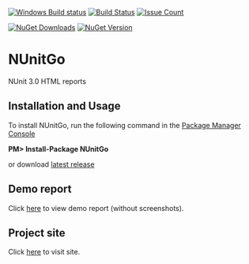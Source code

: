 [![Windows Build status](https://ci.appveyor.com/api/projects/status/github/elv1s42/nunitgo?branch=master&svg=true)](https://ci.appveyor.com/project/elv1s42/nunitgo/branch/master)
[![Build Status](https://travis-ci.org/elv1s42/NUnitGo.svg?branch=master)](https://travis-ci.org/elv1s42/NUnitGo)
[![Issue Count](https://codeclimate.com/github/elv1s42/NUnitGo/badges/issue_count.svg)](https://codeclimate.com/github/elv1s42/NUnitGo)

[![NuGet Downloads](https://img.shields.io/nuget/dt/NUnitGo.svg)](https://www.nuget.org/packages/NUnitGo/) 
[![NuGet Version](https://img.shields.io/nuget/v/NUnitGo.svg)](https://www.nuget.org/packages/NUnitGo/)

# NUnitGo
NUnit 3.0 HTML reports

##  Installation and Usage

To install NUnitGo, run the following command in the [Package Manager Console](http://docs.nuget.org/docs/start-here/using-the-package-manager-console) 

**PM> Install-Package NUnitGo**

or download [latest release](https://github.com/elv1s42/NUnitGo/releases)

## Demo report

Click [here](http://elv1s42.github.io/NUnitGo/ReportExample/) to view demo report (without screenshots).

## Project site

Click [here](http://elv1s42.github.io/NUnitGo/) to visit site.

